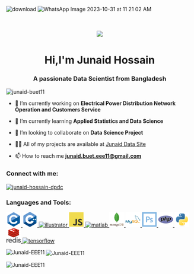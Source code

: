 ![download](https://github.com/Junaid-EEE11/Junaid-EEE11/assets/148847367/a2049c12-a5a6-45b5-b2d6-5b38b6b536b9)
![WhatsApp Image 2023-10-31 at 11 21 02 AM](https://github.com/Junaid-EEE11/Junaid-EEE11/assets/148847367/90c0b8e3-903f-4b8b-895e-d930e44ef756)
<h1 align="center">
 <img src="https://github.com/Junaid-EEE11/Data-Science-Project/blob/main/WhatsApp%20Image%202023-10-25%20at%2010.00.13%20AM.jpeg?raw=true" />
</h1>
<h1 align="center">Hi,I'm Junaid Hossain</h1>
<h3 align="center">A passionate Data Scientist from Bangladesh</h3>

<p align="left"> <img src="https://komarev.com/ghpvc/?username=junaid-buet11&label=Profile%20views&color=0e75b6&style=flat" alt="junaid-buet11" /> </p>

- 🔭 I’m currently working on **Electrical Power Distribution Network Operation and Customers Service**

- 🌱 I’m currently learning **Applied Statistics and Data Science**

- 👯 I’m looking to collaborate on **Data Science Project**

- 👨‍💻 All of my projects are available at [Junaid Data Site](https://sites.google.com/view/junaid-eee11)


- 📫 How to reach me **junaid.buet.eee11@gmail.com**

<h3 align="left">Connect with me:</h3>
<p align="left">
<a href="https://linkedin.com/in/junaid-eee11" target="blank"><img align="center" src="https://raw.githubusercontent.com/rahuldkjain/github-profile-readme-generator/master/src/images/icons/Social/linked-in-alt.svg" alt="junaid-hossain-dpdc" height="30" width="40" /></a>
</p>

<h3 align="left">Languages and Tools:</h3>
<p align="left"> <a href="https://www.cprogramming.com/" target="_blank" rel="noreferrer"> <img src="https://raw.githubusercontent.com/devicons/devicon/master/icons/c/c-original.svg" alt="c" width="40" height="40"/> </a> <a href="https://www.w3schools.com/cpp/" target="_blank" rel="noreferrer"> <img src="https://raw.githubusercontent.com/devicons/devicon/master/icons/cplusplus/cplusplus-original.svg" alt="cplusplus" width="40" height="40"/> </a> <a href="https://www.adobe.com/in/products/illustrator.html" target="_blank" rel="noreferrer"> <img src="https://www.vectorlogo.zone/logos/adobe_illustrator/adobe_illustrator-icon.svg" alt="illustrator" width="40" height="40"/> </a> <a href="https://developer.mozilla.org/en-US/docs/Web/JavaScript" target="_blank" rel="noreferrer"> <img src="https://raw.githubusercontent.com/devicons/devicon/master/icons/javascript/javascript-original.svg" alt="javascript" width="40" height="40"/> </a> <a href="https://www.mathworks.com/" target="_blank" rel="noreferrer"> <img src="https://upload.wikimedia.org/wikipedia/commons/2/21/Matlab_Logo.png" alt="matlab" width="40" height="40"/> </a> <a href="https://www.mongodb.com/" target="_blank" rel="noreferrer"> <img src="https://raw.githubusercontent.com/devicons/devicon/master/icons/mongodb/mongodb-original-wordmark.svg" alt="mongodb" width="40" height="40"/> </a> <a href="https://www.mysql.com/" target="_blank" rel="noreferrer"> <img src="https://raw.githubusercontent.com/devicons/devicon/master/icons/mysql/mysql-original-wordmark.svg" alt="mysql" width="40" height="40"/> </a> <a href="https://www.photoshop.com/en" target="_blank" rel="noreferrer"> <img src="https://raw.githubusercontent.com/devicons/devicon/master/icons/photoshop/photoshop-line.svg" alt="photoshop" width="40" height="40"/> </a> <a href="https://www.php.net" target="_blank" rel="noreferrer"> <img src="https://raw.githubusercontent.com/devicons/devicon/master/icons/php/php-original.svg" alt="php" width="40" height="40"/> </a> <a href="https://www.python.org" target="_blank" rel="noreferrer"> <img src="https://raw.githubusercontent.com/devicons/devicon/master/icons/python/python-original.svg" alt="python" width="40" height="40"/> </a> <a href="https://redis.io" target="_blank" rel="noreferrer"> <img src="https://raw.githubusercontent.com/devicons/devicon/master/icons/redis/redis-original-wordmark.svg" alt="redis" width="40" height="40"/> </a> <a href="https://www.tensorflow.org" target="_blank" rel="noreferrer"> <img src="https://www.vectorlogo.zone/logos/tensorflow/tensorflow-icon.svg" alt="tensorflow" width="40" height="40"/> </a> </p>

<p><img align="left" src="https://github-readme-stats.vercel.app/api/top-langs?username=Junaid-EEE11&show_icons=true&locale=en&layout=compact" alt="Junaid-EEE11" /></p>

<p>&nbsp;<img align="center" src="https://github-readme-stats.vercel.app/api?username=Junaid-EEE11&show_icons=true&locale=en" alt="Junaid-EEE11" /></p>

<p><img align="center" src="https://github-readme-streak-stats.herokuapp.com/?user=Junaid-EEE11&" alt="Junaid-EEE11" /></p>
